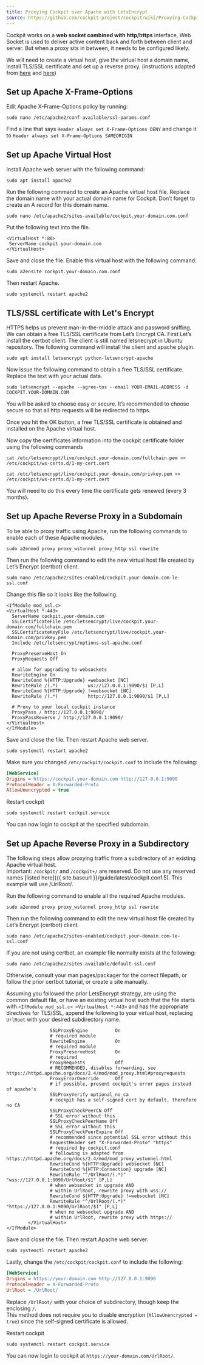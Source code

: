 ```yaml
---
title: Proxying Cockpit over Apache with LetsEncrypt
source: https://github.com/cockpit-project/cockpit/wiki/Proxying-Cockpit-over-Apache-with-LetsEncrypt
---
```


Cockpit works on a **web socket combined with http/https** interface, Web Socket is used to deliver active content back and forth between client and server. But when a proxy sits in between, it needs to be configured likely.

We will need to create a virtual host, give the virtual host a domain name, install TLS/SSL certificate and set up a reverse proxy. (instructions adapted from [here](https://www.linuxbabe.com/cloud-storage/integrate-collabora-online-server-nextcloud-ubuntu-16-04) and [here](https://stackoverflow.com/questions/27526281/websockets-and-apache-proxy-how-to-configure-mod-proxy-wstunnel))

## Set up Apache X-Frame-Options

Edit Apache X-Frame-Options policy by running:

`sudo nano /etc/apache2/conf-available/ssl-params.conf`

Find a line that says `Header always set X-Frame-Options DENY`
and change it to `Header always set X-Frame-Options SAMEORIGIN`

## Set up Apache Virtual Host

Install Apache web server with the following command:

`sudo apt install apache2`

Run the following command to create an Apache virtual host file. Replace the domain name with your actual domain name for Cockpit. Don’t forget to create an A record for this domain name.

`sudo nano /etc/apache2/sites-available/cockpit.your-domain.com.conf`

Put the following text into the file.

```apacheconf
<VirtualHost *:80>
 ServerName cockpit.your-domain.com
</VirtualHost>
```

Save and close the file. Enable this virtual host with the following command:

`sudo a2ensite cockpit.your-domain.com.conf`

Then restart Apache.

`sudo systemctl restart apache2`

## TLS/SSL certificate with Let's Encrypt

HTTPS helps us prevent man-in-the-middle attack and password sniffing. We can obtain a free TLS/SSL certificate from Let’s Encrypt CA. First Let’s install the certbot client. The client is still named letsnecrypt in Ubuntu repository. The following command will install the client and apache plugin.

`sudo apt install letsencrypt python-letsencrypt-apache`

Now issue the following command to obtain a free TLS/SSL certificate. Replace the text with your actual data.

`sudo letsencrypt --apache --agree-tos --email YOUR-EMAIL-ADDRESS -d COCKPIT.YOUR-DOMAIN.COM`

You will be asked to choose easy or secure. It’s recommended to choose secure so that all http requests will be redirected to https.

Once you hit the OK button, a free TLS/SSL certificate is obtained and installed on the Apache virtual host.

Now copy the certificates information into the cockpit certificate folder using the following commands

`cat /etc/letsencrypt/live/cockpit.your-domain.com/fullchain.pem >> /etc/cockpit/ws-certs.d/1-my-cert.cert`

`cat /etc/letsencrypt/live/cockpit.your-domain.com/privkey.pem >> /etc/cockpit/ws-certs.d/1-my-cert.cert`

You will need to do this every time the certificate gets renewed (every 3 months).

## Set up Apache Reverse Proxy in a Subdomain

To be able to proxy traffic using Apache, run the following commands to enable each of these Apache modules.

`sudo a2enmod proxy proxy_wstunnel proxy_http ssl rewrite`

Then run the following command to edit the new virtual host file created by Let’s Encrypt (certbot) client.

`sudo nano /etc/apache2/sites-enabled/cockpit.your-domain.com-le-ssl.conf`

Change this file so it looks like the following.

```apacheconf
<IfModule mod_ssl.c>
<VirtualHost *:443>
  ServerName cockpit.your-domain.com
  SSLCertificateFile /etc/letsencrypt/live/cockpit.your-domain.com/fullchain.pem
  SSLCertificateKeyFile /etc/letsencrypt/live/cockpit.your-domain.com/privkey.pem
  Include /etc/letsencrypt/options-ssl-apache.conf

  ProxyPreserveHost On
  ProxyRequests Off

  # allow for upgrading to websockets
  RewriteEngine On
  RewriteCond %{HTTP:Upgrade} =websocket [NC]
  RewriteRule /(.*)           ws://127.0.0.1:9090/$1 [P,L]
  RewriteCond %{HTTP:Upgrade} !=websocket [NC]
  RewriteRule /(.*)           http://127.0.0.1:9090/$1 [P,L]

  # Proxy to your local cockpit instance
  ProxyPass / http://127.0.0.1:9090/
  ProxyPassReverse / http://127.0.0.1:9090/
</VirtualHost>
</IfModule>
```

Save and close the file. Then restart Apache web server.

`sudo systemctl restart apache2`

Make sure you changed `/etc/cockpit/cockpit.conf` to include the following:

```ini
[WebService]
Origins = https://cockpit.your-domain.com http://127.0.0.1:9090
ProtocolHeader = X-Forwarded-Proto
AllowUnencrypted = true
```

Restart cockpit

`sudo systemctl restart cockpit.service`

You can now login to cockpit at the specified subdomain.

## Set up Apache Reverse Proxy in a Subdirectory

The following steps allow proxying traffic from a subdirectory of an existing Apache virtual host.  
Important: `/cockpit/` and `/cockpit+/` are reserved. Do not use any reserved names [listed here]({{ site.baseurl }}/guide/latest/cockpit.conf.5). This example will use /UrlRoot/.  

Run the following command to enable all the required Apache modules.  

`sudo a2enmod proxy proxy_wstunnel proxy_http ssl rewrite`  

Then run the following command to edit the new virtual host file created by Let’s Encrypt (certbot) client.  

`sudo nano /etc/apache2/sites-enabled/cockpit.your-domain.com-le-ssl.conf`  

If you are not using certbot, an example file normally exists at the following:  

`sudo nano /etc/apache2/sites-available/default-ssl.conf`  

Otherwise, consult your man pages/packager for the correct filepath, or follow the prior certbot tutorial, or create a site manually.

Assuming you followed the prior LetsEncrypt strategy, are using the common default file, or have an existing virtual host such that the file starts with `<IfModule mod_ssl.c> <VirtualHost *:443>` and has the appropriate directives for TLS/SSL, append the following to your virtual host, replacing `UrlRoot` with your desired subdirectory name.  

```apacheconf
                SSLProxyEngine          On
                # required module
                RewriteEngine           On
                # required module
                ProxyPreserveHost       On
                # required
                ProxyRequests           Off
                # RECOMMENDED, disables forwarding, see https://httpd.apache.org/docs/2.4/mod/mod_proxy.html#proxyrequests
                ProxyErrorOverride      Off
                # if possible, present cockpit's error pages instead of apache's
                SSLProxyVerify optional_no_ca
                # cockpit has a self-signed cert by default, therefore no CA
                SSLProxyCheckPeerCN Off
                # SSL error without this
                SSLProxyCheckPeerName Off
                # SSL error without this
                SSLProxyCheckPeerExpire Off
                # recommended since potential SSL error without this
                RequestHeader set "X-Forwarded-Proto" "https"
                # required by cockpit.conf
                # following is adapted from https://httpd.apache.org/docs/2.4/mod/mod_proxy_wstunnel.html
                RewriteCond %{HTTP:Upgrade} websocket [NC]
                RewriteCond %{HTTP:Connection} upgrade [NC]
                RewriteRule "^/UrlRoot/(.*)" "wss://127.0.0.1:9090/UrlRoot/$1" [P,L]
                # when websocket in upgrade AND
                # within UrlRoot, rewrite proxy with wss://
                RewriteCond ${HTTP:Upgrade} !=websocket [NC]
                RewriteRule "^/UrlRoot/(.*)" "https://127.0.0.1:9090/UrlRoot/$1" [P,L]
                # when no websocket upgrade AND
                # within UrlRoot, rewrite proxy with https://
        </VirtualHost>
</IfModule>
```

Save and close the file. Then restart Apache web server.

`sudo systemctl restart apache2`

Lastly, change the `/etc/cockpit/cockpit.conf` to include the following:

```ini
[WebService]
Origins = https://your-domain.com http://127.0.0.1:9090
ProtocolHeader = X-Forwarded-Proto
UrlRoot = /UrlRoot/
```
Replace `/UrlRoot/` with your choice of subdirectory, though keep the enclosing `/`.  
This method does not require you to disable encryption (`AllowUnencrypted = true`) since the self-signed certificate is allowed.  

Restart cockpit

`sudo systemctl restart cockpit.service`

You can now login to cockpit at `https://your-domain.com/UrlRoot/`.